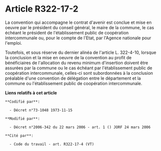# Article R322-17-2

La convention qui accompagne le contrat d'avenir est conclue et mise en oeuvre par le président du conseil général, le maire
de la commune, le cas échéant le président de l'établissement public de coopération intercommunale ou, pour le compte de
l'Etat, par l'Agence nationale pour l'emploi.

Toutefois, et sous réserve du dernier alinéa de l'article L. 322-4-10, lorsque la conclusion et la mise en oeuvre de la
convention au profit de bénéficiaires de l'allocation du revenu minimum d'insertion doivent être assurées par la commune ou
le cas échéant par l'établissement public de coopération intercommunale, celles-ci sont subordonnées à la conclusion
préalable d'une convention de délégation entre le département et la commune ou l'établissement public de coopération
intercommunale.

**Liens relatifs à cet article**

	**Codifié par**:

	  - Décret n°73-1048 1973-11-15

	**Modifié par**:

	  - Décret n°2006-342 du 22 mars 2006 - art. 1 () JORF 24 mars 2006

	**Cité par**:

	  - Code du travail - art. R322-17-4 (VT)

